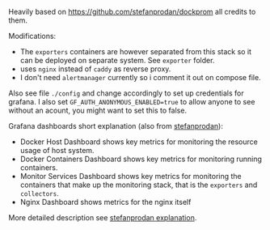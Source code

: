 Heavily based on https://github.com/stefanprodan/dockprom all credits to them.

Modifications:

- The `exporters` containers are however separated from this stack so it can be deployed on separate system. See `exporter` folder.
- uses `nginx` instead of `caddy` as reverse proxy.
- I don't need `alertmanager` currently so i comment it out on compose file.

Also see file `./config` and change accordingly to set up credentials for grafana.
I also set `GF_AUTH_ANONYMOUS_ENABLED=true` to allow anyone to see without an acount, you might want to set this to false.

Grafana dashboards short explanation (also from [stefanprodan](https://github.com/stefanprodan/dockprom)):

- Docker Host Dashboard shows key metrics for monitoring the resource usage of host system.
- Docker Containers Dashboard shows key metrics for monitoring running containers.
- Monitor Services Dashboard shows key metrics for monitoring the containers that make up the monitoring stack, that is the `exporters` and `collectors`.
- Nginx Dashboard shows metrics for the nginx itself

More detailed description see [stefanprodan explanation](https://github.com/stefanprodan/dockprom#setup-grafana).